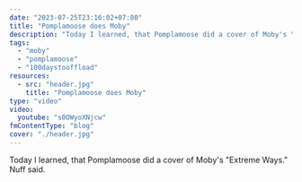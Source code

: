 ```yaml
---
date: "2023-07-25T23:16:02+07:00"
title: "Pomplamoose does Moby"
description: "Today I learned, that Pomplamoose did a cover of Moby's \"Extreme Ways\". Nuff said."
tags:
  - "moby"
  - "pomplamoose"
  - "100daystooffload"
resources:
  - src: "header.jpg"
    title: "Pomplamoose does Moby"
type: "video"
video:
  youtube: "s0OWyoXNjcw"
fmContentType: "blog"
cover: "./header.jpg"
---
```


Today I learned, that Pomplamoose did a cover of Moby's "Extreme Ways." Nuff said.

